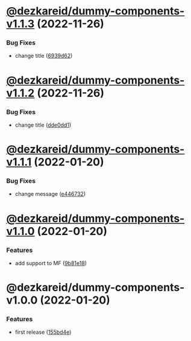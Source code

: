 # [@dezkareid/dummy-components-v1.1.3](https://github.com/dezkareid/dummy-utils/compare/dummy-components-1.1.2...dummy-components-1.1.3) (2022-11-26)


### Bug Fixes

* change title ([6939d62](https://github.com/dezkareid/dummy-utils/commit/6939d6283550208926831dcd795e14e0fd37b268))

# [@dezkareid/dummy-components-v1.1.2](https://github.com/dezkareid/dummy-utils/compare/dummy-components-1.1.1...dummy-components-1.1.2) (2022-11-26)


### Bug Fixes

* change title ([dde0dd1](https://github.com/dezkareid/dummy-utils/commit/dde0dd1e4bb8426be2a1d590c4450a5bc3fd5e12))

# [@dezkareid/dummy-components-v1.1.1](https://github.com/dezkareid/dummy-utils/compare/dummy-components-1.1.0...dummy-components-1.1.1) (2022-01-20)


### Bug Fixes

* change message ([e446732](https://github.com/dezkareid/dummy-utils/commit/e446732f087e27f58ed673c05b136c9ebb560dbc))

# [@dezkareid/dummy-components-v1.1.0](https://github.com/dezkareid/dummy-utils/compare/dummy-components-1.0.0...dummy-components-1.1.0) (2022-01-20)


### Features

* add support to MF ([9b81e18](https://github.com/dezkareid/dummy-utils/commit/9b81e187ae6805d2bd6fb98e63a05e03975fb278))

# @dezkareid/dummy-components-v1.0.0 (2022-01-20)


### Features

* first release ([155bd4e](https://github.com/dezkareid/dummy-utils/commit/155bd4eda9627ccf145bf81adeb5a269ba288fdf))
